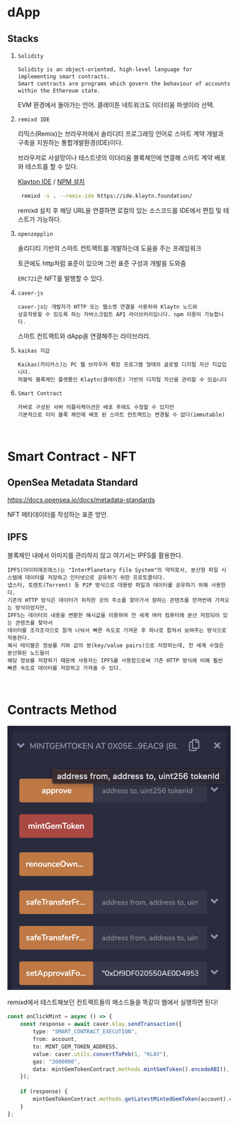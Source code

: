 # dApp

## Stacks

1.  `Solidity`

        Solidity is an object-oriented, high-level language for implementing smart contracts.
        Smart contracts are programs which govern the behaviour of accounts within the Ethereum state.

    EVM 환경에서 돌아가는 언어. 클레이튼 네트워크도 이더리움 파생이라 선택.

2.  `remixd IDE`

    리믹스(Remix)는 브라우저에서 솔리디티 프로그래밍 언어로 스마트 계약 개발과 구축을 지원하는 통합개발환경(IDE)이다.

    브라우저로 사설망이나 테스트넷의 이더리움 블록체인에 연결해 스마트 계약 배포와 테스트를 할 수 있다.

    [Klayton IDE](https://ide.klaytn.foundation/#optimize=false&runs=200&evmVersion=london&version=soljson-v0.8.7+commit.e28d00a7.js) / [NPM 설치](https://www.npmjs.com/package/@remix-project/remixd)

    ```zsh
     remixd -s . --remix-ide https://ide.klaytn.foundation/
    ```

    remixd 설치 후 해당 URL을 연결하면 로컬의 있는 소스코드를 IDE에서 편집 및 테스트가 가능하다.

3.  `openzepplin`

    솔리디티 기반의 스마트 컨트랙트를 개발하는데 도움을 주는 프레임워크

    토큰에도 http처럼 표준이 있으며 그런 표준 구성과 개발을 도와줌

    `ERC721`은 NFT를 발행할 수 있다.

4.  `caver-js`

        caver-js는 개발자가 HTTP 또는 웹소켓 연결을 사용하여 Klaytn 노드와
        상호작용할 수 있도록 하는 자바스크립트 API 라이브러리입니다. npm 이용이 가능합니다.

    스마트 컨트랙트와 dApp을 연결해주는 라이브러리.

5.  `kaikas 지갑`

        Kaikas(카이카스)는 PC 웹 브라우저 확장 프로그램 형태의 글로벌 디지털 자산 지갑입니다.
        퍼블릭 블록체인 플랫폼인 Klaytn(클레이튼) 기반의 디지털 자산을 관리할 수 있습니다

6.  `Smart Contract`

        자바로 구성된 서버 어플리케이션은 배포 후에도 수정할 수 있지만
        기본적으로 이미 블록 체인에 배포 된 스마트 컨트랙트는 변경될 수 없다(immutable)

<br />

# Smart Contract - NFT

## OpenSea Metadata Standard

https://docs.opensea.io/docs/metadata-standards

NFT 메타데이터를 작성하는 표준 방안.

## IPFS

블록체인 내에서 이미지를 관리하지 않고 여기서는 IPFS를 활용한다.

    IPFS(아이피에프에스)는 "InterPlanetary File System"의 약자로서, 분산형 파일 시스템에 데이터를 저장하고 인터넷으로 공유하기 위한 프로토콜이다.
    냅스터, 토렌트(Torrent) 등 P2P 방식으로 대용량 파일과 데이터를 공유하기 위해 사용한다.
    기존의 HTTP 방식은 데이터가 위치한 곳의 주소를 찾아가서 원하는 콘텐츠를 한꺼번에 가져오는 방식이었지만,
    IPFS는 데이터의 내용을 변환한 해시값을 이용하여 전 세계 여러 컴퓨터에 분산 저장되어 있는 콘텐츠를 찾아서
    데이터를 조각조각으로 잘게 나눠서 빠른 속도로 가져온 후 하나로 합쳐서 보여주는 방식으로 작동한다.
    해시 테이블은 정보를 키와 값의 쌍(key/value pairs)으로 저장하는데, 전 세계 수많은 분산화된 노드들이
    해당 정보를 저장하기 때문에 사용자는 IPFS를 사용함으로써 기존 HTTP 방식에 비해 훨씬 빠른 속도로 데이터를 저장하고 가져올 수 있다.

<br/>

# Contracts Method

<img src="./docs/cont1.png" />

remixd에서 테스트해보던 컨트렉트들의 메소드들을 똑같이 웹에서 실행하면 된다!

```ts
const onClickMint = async () => {
	const response = await caver.klay.sendTransaction({
		type: "SMART_CONTRACT_EXECUTION",
		from: account,
		to: MINT_GEM_TOKEN_ADDRESS,
		value: caver.utils.convertToPeb(1, "KLAY"),
		gas: "3000000",
		data: mintGemTokenContract.methods.mintGemToken().encodeABI(),
	});

	if (response) {
		mintGemTokenContract.methods.getLatestMintedGemToken(account).call();
	}
};
```
